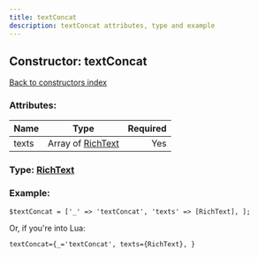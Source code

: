 ```yaml
---
title: textConcat
description: textConcat attributes, type and example
---
```

## Constructor: textConcat  
[Back to constructors index](index.md)



### Attributes:

| Name     |    Type       | Required |
|----------|:-------------:|---------:|
|texts|Array of [RichText](../types/RichText.md) | Yes|



### Type: [RichText](../types/RichText.md)


### Example:

```
$textConcat = ['_' => 'textConcat', 'texts' => [RichText], ];
```  

Or, if you're into Lua:  


```
textConcat={_='textConcat', texts={RichText}, }

```


